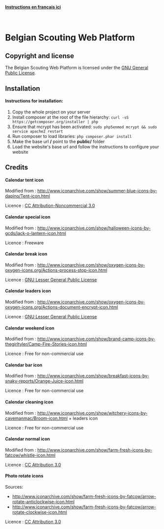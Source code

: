 #### [Instructions en français ici](lisez-moi.md)

&nbsp;

# Belgian Scouting Web Platform

## Copyright and license

The Belgian Scouting Web Platform is licensed under the [GNU General Public License](http://www.gnu.org/licenses/gpl.html).

## Installation

#### Instructions for installation:

1. Copy the whole project on your server
1. Install composer at the root of the file hierarchy: `curl -sS https://getcomposer.org/installer | php`
1. Ensure that mcrypt has been activated: `sudo php5enmod mcrypt && sudo service apache2 restart`
1. Run composer to load libraries: `php composer.phar install`
1. Make the base url **/** point to the **public/** folder
1. Load the website's base url and follow the instructions to configure your website

## Credits

#### Calendar tent icon

Modified from : http://www.iconarchive.com/show/summer-blue-icons-by-dapino/Tent-icon.html

Licence : [CC Attribution-Noncommercial 3.0](http://creativecommons.org/licenses/by-nc/3.0/)

#### Calendar special icon

Modified from : http://www.iconarchive.com/show/halloween-icons-by-gcds/jack-o-lantern-icon.html

Licence : Freeware

#### Calendar break icon

Modified from : http://www.iconarchive.com/show/oxygen-icons-by-oxygen-icons.org/Actions-process-stop-icon.html

Licence : [GNU Lesser General Public License](http://en.wikipedia.org/wiki/GNU_Lesser_General_Public_License)

#### Calendar leaders icon

Modified from : http://www.iconarchive.com/show/oxygen-icons-by-oxygen-icons.org/Actions-document-encrypt-icon.html

Licence : [GNU Lesser General Public License](http://en.wikipedia.org/wiki/GNU_Lesser_General_Public_License)

#### Calendar weekend icon

Modified from : http://www.iconarchive.com/show/brand-camp-icons-by-thegirltyler/Camp-Fire-Stories-icon.html

Licence : Free for non-commercial use

#### Calendar bar icon

Modified from : http://www.iconarchive.com/show/breakfast-icons-by-snaky-reports/Orange-Juice-icon.html

Licence : Free for non-commercial use

#### Calendar cleaning icon

Modified from : http://www.iconarchive.com/show/witchery-icons-by-cavemanmac/Broom-icon.html + leaders icon

Licence : Free for non-commercial use

#### Calendar normal icon

Modified from : http://www.iconarchive.com/show/farm-fresh-icons-by-fatcow/whistle-icon.html

Licence : [CC Attribution 3.0](http://creativecommons.org/licenses/by/3.0/)

#### Photo rotate icons

Sources:

- http://www.iconarchive.com/show/farm-fresh-icons-by-fatcow/arrow-rotate-anticlockwise-icon.html
- http://www.iconarchive.com/show/farm-fresh-icons-by-fatcow/arrow-rotate-clockwise-icon.html

Licence : [CC Attribution 3.0](http://creativecommons.org/licenses/by/3.0/)
